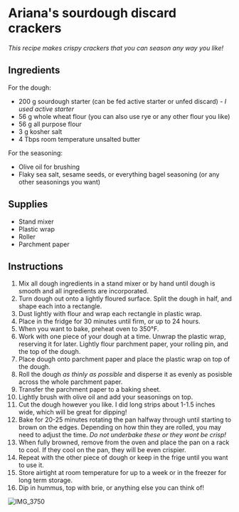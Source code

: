 # Ariana's sourdough discard crackers

*This recipe makes crispy crackers that you can season any way you like!*

## Ingredients

For the dough:  

- 200 g sourdough starter (can be fed active starter or unfed discard) - *I used active starter*  
- 56 g whole wheat flour (you can also use rye or any other flour you like) 
- 56 g all purpose flour 
- 3 g kosher salt
- 4 Tbps room temperature unsalted butter 

For the seasoning:  

- Olive oil for brushing 
- Flaky sea salt, sesame seeds, or everything bagel seasoning (or any other seasonings you want)  

## Supplies

- Stand mixer
- Plastic wrap
- Roller
- Parchment paper

## Instructions 

1. Mix all dough ingredients in a stand mixer or by hand until dough is smooth and all ingredients are incorporated. 
2. Turn dough out onto a lightly floured surface. Split the dough in half, and shape each into a rectangle. 
3. Dust lightly with flour and wrap each rectangle in plastic wrap. 
4. Place in the fridge for 30 minutes until firm, or up to 24 hours. 
5. When you want to bake, preheat oven to 350°F. 
6. Work with one piece of your dough at a time. Unwrap the plastic wrap, reserving it for later. Lightly flour parchment paper, your rolling pin, and the top of the dough. 
7. Place dough onto parchment paper and place the plastic wrap on top of the dough. 
8. Roll the dough *as thinly as possible* and disperse it as evenly as posisble across the whole parchment paper. 
9. Transfer the parchment paper to a baking sheet. 
10. Lightly brush with olive oil and add your seasonings on top. 
11. Cut the dough however you like. I did long strips about 1-1.5 inches wide, which will be great for dipping! 
12. Bake for 20-25 minutes rotating the pan halfway through until starting to brown on the edges. Depending on how thin they are rolled, you may need to adjust the time. *Do not underbake these or they wont be crisp!*  
13. When fully browned, remove from the oven and place the pan on a rack to cool. If they cool on the pan, they will be even crispier. 
14. Repeat with the other piece of dough or keep in the frige until you want to use it. 
15. Store airtight at room temperature for up to a week or in the freezer for long term storage.  
16. Dip in hummus, top with brie, or anything else you can think of! 

![IMG_3750](https://github.com/AHuffmyer/sourdough_squad/assets/32178010/42694d97-0d2e-41d8-bccf-a3ae8a10afba)
